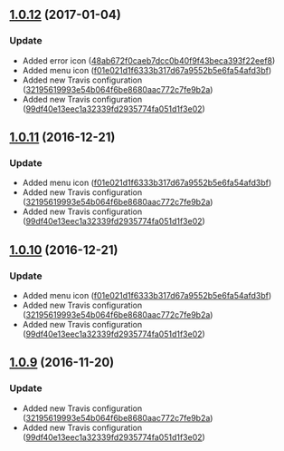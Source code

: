 <a name="1.0.12"></a>
## [1.0.12](https://github.com/advanced-rest-client/arc-icons/compare/1.0.8...v1.0.12) (2017-01-04)


### Update

* Added error icon ([48ab672f0caeb7dcc0b40f9f43beca393f22eef8](https://github.com/advanced-rest-client/arc-icons/commit/48ab672f0caeb7dcc0b40f9f43beca393f22eef8))
* Added menu icon ([f01e021d1f6333b317d67a9552b5e6fa54afd3bf](https://github.com/advanced-rest-client/arc-icons/commit/f01e021d1f6333b317d67a9552b5e6fa54afd3bf))
* Added new Travis configuration ([32195619993e54b064f6be8680aac772c7fe9b2a](https://github.com/advanced-rest-client/arc-icons/commit/32195619993e54b064f6be8680aac772c7fe9b2a))
* Added new Travis configuration ([99df40e13eec1a32339fd2935774fa051d1f3e02](https://github.com/advanced-rest-client/arc-icons/commit/99df40e13eec1a32339fd2935774fa051d1f3e02))



<a name="1.0.11"></a>
## [1.0.11](https://github.com/advanced-rest-client/arc-icons/compare/1.0.8...v1.0.11) (2016-12-21)


### Update

* Added menu icon ([f01e021d1f6333b317d67a9552b5e6fa54afd3bf](https://github.com/advanced-rest-client/arc-icons/commit/f01e021d1f6333b317d67a9552b5e6fa54afd3bf))
* Added new Travis configuration ([32195619993e54b064f6be8680aac772c7fe9b2a](https://github.com/advanced-rest-client/arc-icons/commit/32195619993e54b064f6be8680aac772c7fe9b2a))
* Added new Travis configuration ([99df40e13eec1a32339fd2935774fa051d1f3e02](https://github.com/advanced-rest-client/arc-icons/commit/99df40e13eec1a32339fd2935774fa051d1f3e02))



<a name="1.0.10"></a>
## [1.0.10](https://github.com/advanced-rest-client/arc-icons/compare/1.0.8...v1.0.10) (2016-12-21)


### Update

* Added menu icon ([f01e021d1f6333b317d67a9552b5e6fa54afd3bf](https://github.com/advanced-rest-client/arc-icons/commit/f01e021d1f6333b317d67a9552b5e6fa54afd3bf))
* Added new Travis configuration ([32195619993e54b064f6be8680aac772c7fe9b2a](https://github.com/advanced-rest-client/arc-icons/commit/32195619993e54b064f6be8680aac772c7fe9b2a))
* Added new Travis configuration ([99df40e13eec1a32339fd2935774fa051d1f3e02](https://github.com/advanced-rest-client/arc-icons/commit/99df40e13eec1a32339fd2935774fa051d1f3e02))



<a name="1.0.9"></a>
## [1.0.9](https://github.com/advanced-rest-client/arc-icons/compare/1.0.8...v1.0.9) (2016-11-20)


### Update

* Added new Travis configuration ([32195619993e54b064f6be8680aac772c7fe9b2a](https://github.com/advanced-rest-client/arc-icons/commit/32195619993e54b064f6be8680aac772c7fe9b2a))
* Added new Travis configuration ([99df40e13eec1a32339fd2935774fa051d1f3e02](https://github.com/advanced-rest-client/arc-icons/commit/99df40e13eec1a32339fd2935774fa051d1f3e02))



